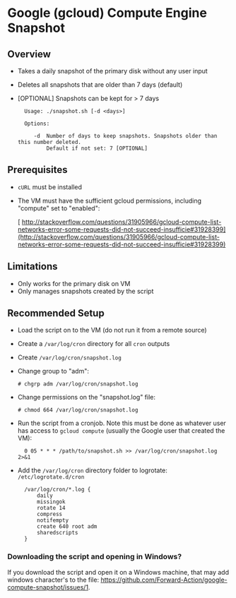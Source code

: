 # Google (gcloud) Compute Engine Snapshot

## Overview
* Takes a daily snapshot of the primary disk without any user input
* Deletes all snapshots that are older than 7 days (default)
* [OPTIONAL] Snapshots can be kept for > 7 days

        Usage: ./snapshot.sh [-d <days>]

        Options:

           -d  Number of days to keep snapshots. Snapshots older than this number deleted.
               Default if not set: 7 [OPTIONAL]


## Prerequisites
* `cURL` must be installed
* The VM must have the sufficient gcloud permissions, including "compute" set to "enabled":

	[	http://stackoverflow.com/questions/31905966/gcloud-compute-list-networks-error-some-requests-did-not-succeed-insufficie#31928399](http://stackoverflow.com/questions/31905966/gcloud-compute-list-networks-error-some-requests-did-not-succeed-insufficie#31928399)

## Limitations
* Only works for the primary disk on VM
* Only manages snapshots created by the script

## Recommended Setup
* Load the script on to the VM (do not run it from a remote source)
* Create a `/var/log/cron` directory for all `cron` outputs
* Create `/var/log/cron/snapshot.log`
* Change group to "adm":
	
	`# chgrp adm /var/log/cron/snapshot.log`
	
* Change permissions on the "snapshot.log" file:

	`# chmod 664 /var/log/cron/snapshot.log`
	
* Run the script from a cronjob.  Note this must be done as whatever user has access to `gcloud compute` (usually the Google user that created the VM):

        0 05 * * * /path/to/snapshot.sh >> /var/log/cron/snapshot.log 2>&1
      
* Add the `/var/log/cron` directory folder to logrotate: `/etc/logrotate.d/cron`

        /var/log/cron/*.log {
            daily
            missingok
            rotate 14
            compress
            notifempty
            create 640 root adm
            sharedscripts
        }


### Downloading the script and opening in Windows?

If you download the script and open it on a Windows machine, that may add windows character's to the file: https://github.com/Forward-Action/google-compute-snapshot/issues/1.
